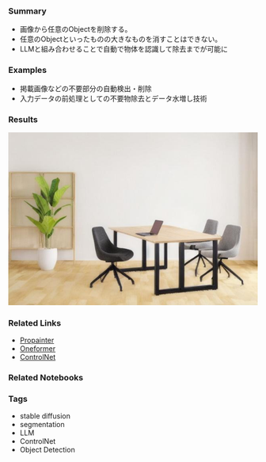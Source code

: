 ### Summary
- 画像から任意のObjectを削除する。
- 任意のObjectといったものの大きなものを消すことはできない。
- LLMと組み合わせることで自動で物体を認識して除去までが可能に
### Examples
- 掲載画像などの不要部分の自動検出・削除
- 入力データの前処理としての不要物除去とデータ水増し技術
### Results
![image](results/result.jpg)

### Related Links
- [Propainter](https://shangchenzhou.com/projects/ProPainter/)
- [Oneformer](https://praeclarumjj3.github.io/oneformer/)
- [ControlNet](https://github.com/lllyasviel/ControlNet-v1-1-nightly)

### Related Notebooks

### Tags
- stable diffusion
- segmentation
- LLM
- ControlNet
- Object Detection